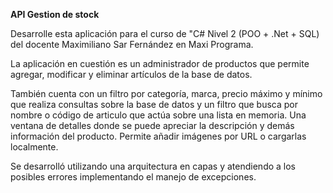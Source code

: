 **API Gestion de stock**

Desarrolle esta aplicación para el curso de "C# Nivel 2 (POO + .Net + SQL) del docente Maximiliano Sar Fernández en Maxi Programa.

La aplicación en cuestión es un administrador de productos que permite agregar, modificar y eliminar artículos de la base de datos.

También cuenta con un filtro por categoría, marca, precio máximo y mínimo que realiza consultas sobre la base de datos y un filtro que busca por nombre o código de articulo que actúa sobre una lista en memoria. Una ventana de detalles donde se puede apreciar la descripción y demás información del producto. Permite añadir imágenes por URL o cargarlas localmente. 

Se desarrolló utilizando una arquitectura en capas y atendiendo a los posibles errores implementando el manejo de excepciones.
